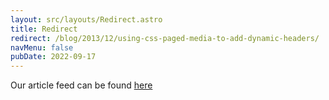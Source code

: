 ```yaml
---
layout: src/layouts/Redirect.astro
title: Redirect
redirect: /blog/2013/12/using-css-paged-media-to-add-dynamic-headers/
navMenu: false
pubDate: 2022-09-17
---
```

<div>
Our article feed can be found <a href="/blog/2013/12/using-css-paged-media-to-add-dynamic-headers/">here</a>
</div>
